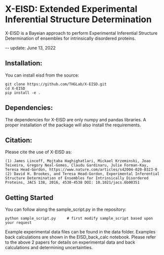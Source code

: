 # X-EISD: Extended Experimental Inferential Structure Determination
X-EISD is a Bayeian approach to perform Experimental Inferential Structure Determination of ensembles for intrinsically disordered proteins.

--  update: June 13, 2022


## Installation:
You can install eisd from the source:

    git clone https://github.com/THGLab/X-EISD.git
    cd X-EISD
    pip install -e .

## Dependencies:
The dependencies for X-EISD are only numpy and pandas libraries. A proper installation of the package will also install
the requirements.

## Citation:
Please cite the use of X-EISD as:

    (1) James Lincoff, Mojtaba Haghighatlari, Mickael Krzeminski, Joao Teixeira, Gregory Neal-Gomes, Claudu Gardinaru, Julie Forman-Kay, Teresa Head-Gordon, https://www.nature.com/articles/s42004-020-0323-0
    (2) David H. Brookes, and Teresa Head-Gordon, Experimental Inferential Structure Determination of Ensembles for Intrinsically Disordered Proteins, JACS 138, 2016, 4530-4538 DOI: 10.1021/jacs.6b00351

## Getting Started 
You can follow along the sample_script.py in the repository: 

    python sample_script.py     # first modify sample_script based upon your request 
    
Example experimental data files can be found in the data folder. Examples back calculations are shown in the EISD_back_calc notebook. Please refer to the above 2 papers for details on experimental data and back calculations and determining uncertainties.
      




